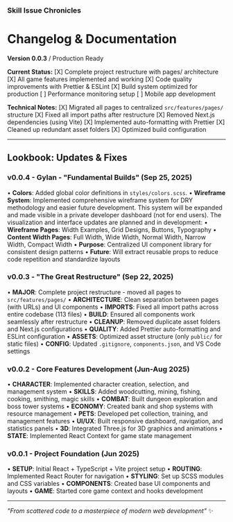 ### **Skill Issue Chronicles**

# Changelog & Documentation

**Version 0.0.3** / Production Ready

**Current Status:**
[X] Complete project restructure with pages/ architecture
[X] All game features implemented and working
[X] Code quality improvements with Prettier & ESLint
[X] Build system optimized for production
[ ] Performance monitoring setup
[ ] Mobile app development

**Technical Notes:**
[X] Migrated all pages to centralized `src/features/pages/` structure
[X] Fixed all import paths after restructure
[X] Removed Next.js dependencies (using Vite)
[X] Implemented auto-formatting with Prettier
[X] Cleaned up redundant asset folders
[X] Optimized build configuration

---

## Lookbook: Updates & Fixes

### **v0.0.4 - Gylan - "Fundamental Builds"** (Sep 25, 2025)

• **Colors**: Added global color definitions in `styles/colors.scss`.
• **Wireframe System**: Implemented comprehensive wireframe system for DRY methodology and easier future development. This system will be expanded and made visible in a private developer dashboard (not for end users). The visualization and interface updates are planned and in development:
• **Wireframe Pages**: Width Examples, Grid Designs, Buttons, Typography
• **Content Width Pages**: Full Width, Wide Width, Normal Width, Narrow Width, Compact Width
• **Purpose**: Centralized UI component library for consistent design patterns
• **Future**: Will extract reusable props to reduce code repetition and standardize layouts

### **v0.0.3 - "The Great Restructure"** (Sep 22, 2025)

• **MAJOR**: Complete project restructure - moved all pages to `src/features/pages/`
• **ARCHITECTURE**: Clean separation between pages (with URLs) and UI components
• **IMPORTS**: Fixed all import paths across entire codebase (113 files)
• **BUILD**: Ensured all components work seamlessly after restructure
• **CLEANUP**: Removed duplicate asset folders and Next.js configurations
• **QUALITY**: Added Prettier auto-formatting and ESLint configuration
• **ASSETS**: Optimized asset structure (only `public/` for static files)
• **CONFIG**: Updated `.gitignore`, `components.json`, and VS Code settings

### **v0.0.2 - Core Features Development** (Jun-Aug 2025)

• **CHARACTER**: Implemented character creation, selection, and management system
• **SKILLS**: Added woodcutting, mining, fishing, cooking, smithing, magic skills
• **COMBAT**: Built dungeon exploration and boss tower systems
• **ECONOMY**: Created bank and shop systems with resource management
• **PETS**: Developed pet collection, training, and management features
• **UI/UX**: Built responsive dashboard, navigation, and statistics panels
• **3D**: Integrated Three.js for 3D graphics and animations
• **STATE**: Implemented React Context for game state management

### **v0.0.1 - Project Foundation** (Jun 2025)

• **SETUP**: Initial React + TypeScript + Vite project setup
• **ROUTING**: Implemented React Router for navigation
• **STYLING**: Set up SCSS modules and CSS variables
• **COMPONENTS**: Created base UI components and layouts
• **GAME**: Started core game context and hooks development

---

_"From scattered code to a masterpiece of modern web development"_ ✨
